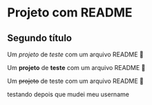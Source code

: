 # Projeto com README

## Segundo título 


Um *projeto* de _teste_ com um arquivo README 🚀

Um **projeto** de __teste__ com um arquivo README 🚀

Um ~~projeto~~ de teste com um arquivo README 🚀

testando depois que mudei meu username
